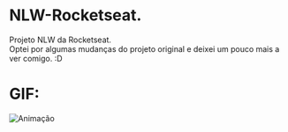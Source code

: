 # NLW-Rocketseat.
Projeto NLW da Rocketseat.<br>
Optei por algumas mudanças do projeto original e deixei um pouco mais a ver comigo. :D

# GIF:
![Animação](https://user-images.githubusercontent.com/112123706/192395597-4f3519c7-20df-4c5d-a9e2-a56799aac484.gif)

